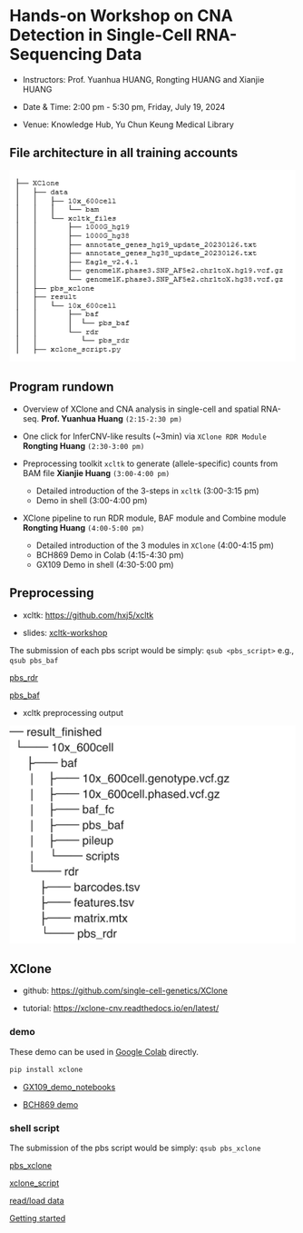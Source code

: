 # Hands-on Workshop on CNA Detection in Single-Cell RNA-Sequencing Data

- Instructors: Prof. Yuanhua HUANG, Rongting HUANG and Xianjie HUANG

- Date & Time: 2:00 pm - 5:30 pm, Friday, July 19, 2024

- Venue: Knowledge Hub, Yu Chun Keung Medical Library


## File architecture in all training accounts

![File architecture](./workshop_structure.png)




## Program rundown

- Overview of XClone and CNA analysis in single-cell and spatial RNA-seq.   **Prof. Yuanhua Huang**  `(2:15-2:30 pm)`

- One click for InferCNV-like results (~3min) via `XClone RDR Module`  **Rongting Huang** `(2:30-3:00 pm)`

- Preprocessing toolkit `xcltk` to generate (allele-specific) counts from BAM file  **Xianjie Huang** `(3:00-4:00 pm)`
    - Detailed introduction of the 3-steps in `xcltk` (3:00-3:15 pm)
    - Demo in shell (3:00-4:00 pm)

- XClone pipeline to run RDR module, BAF module and Combine module **Rongting Huang** `(4:00-5:00 pm)`
    - Detailed introduction of the 3 modules in `XClone` (4:00-4:15 pm)
    - BCH869 Demo in Colab (4:15-4:30 pm)
    - GX109 Demo in shell (4:30-5:00 pm)


## Preprocessing

- xcltk: https://github.com/hxj5/xcltk

- slides: [xcltk-workshop](https://github.com/Rongtingting/xclone-data/blob/main/CPOS_Workshop/xcltk%20-%20workshop%20-%20XJ.pdf)

The submission of each pbs script would be simply: `qsub <pbs_script>`
e.g., `qsub pbs_baf`

[pbs_rdr](https://github.com/Rongtingting/xclone-data/blob/main/CPOS_Workshop/pbs_rdr)

[pbs_baf](https://github.com/Rongtingting/xclone-data/blob/main/CPOS_Workshop/pbs_baf)


- xcltk preprocessing output

![File architecture](./xcltk_output.png)



## XClone

- github: https://github.com/single-cell-genetics/XClone

- tutorial: https://xclone-cnv.readthedocs.io/en/latest/



### demo

These demo can be used in [Google Colab](https://colab.google/) directly.


```python
pip install xclone
```


- [GX109_demo_notebooks](https://github.com/Rongtingting/xclone-data/tree/main/demo/GX109_demo_notebooks)

- [BCH869 demo](https://github.com/Rongtingting/xclone-data/blob/main/examples/BCH869_XClone_tutorials.ipynb)



### shell script

The submission of the pbs script would be simply: `qsub pbs_xclone`

[pbs_xclone](https://github.com/Rongtingting/xclone-data/blob/main/CPOS_Workshop/pbs_xclone)

[xclone_script](https://github.com/Rongtingting/xclone-data/blob/main/CPOS_Workshop/xclone_script.py)


[read/load data](https://xclone-cnv.readthedocs.io/en/latest/API.html#read-load)

[Getting started](https://xclone-cnv.readthedocs.io/en/latest/getting_started.html)
